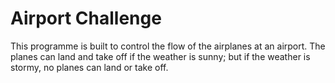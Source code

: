 # Airport Challenge #
This programme is built to control the flow of the airplanes at an airport.
The planes can land and take off if the weather is sunny; but if the weather is
stormy, no planes can land or take off.
